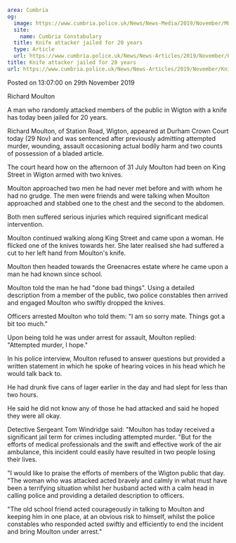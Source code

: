 ```yaml
area: Cumbria
og:
  image: https://www.cumbria.police.uk/News/News-Media/2019/November/MOULTON-RICHARD-JOHN-16-11-1969jpg.jpg
  site:
    name: Cumbria Constabulary
  title: Knife attacker jailed for 20 years
  type: Article
  url: https://www.cumbria.police.uk/News/News-Articles/2019/November/Knife-attacker-jailed-for-20-years.aspx
title: Knife attacker jailed for 20 years
url: https://www.cumbria.police.uk/News/News-Articles/2019/November/Knife-attacker-jailed-for-20-years.aspx
```

Posted on 13:07:00 on 29th November 2019

Richard Moulton

A man who randomly attacked members of the public in Wigton with a knife has today been jailed for 20 years.

Richard Moulton, of Station Road, Wigton, appeared at Durham Crown Court today (29 Nov) and was sentenced after previously admitting attempted murder, wounding, assault occasioning actual bodily harm and two counts of possession of a bladed article.

The court heard how on the afternoon of 31 July Moulton had been on King Street in Wigton armed with two knives.

Moulton approached two men he had never met before and with whom he had no grudge. The men were friends and were talking when Moulton approached and stabbed one to the chest and the second to the abdomen.

Both men suffered serious injuries which required significant medical intervention.

Moulton continued walking along King Street and came upon a woman.
He flicked one of the knives towards her. She later realised she had suffered a cut to her left hand from Moulton's knife.

Moulton then headed towards the Greenacres estate where he came upon a man he had known since school.

Moulton told the man he had "done bad things". Using a detailed description from a member of the public, two police constables then arrived and engaged Moulton who swiftly dropped the knives.

Officers arrested Moulton who told them: "I am so sorry mate. Things got a bit too much."

Upon being told he was under arrest for assault, Moulton replied: "Attempted murder, I hope."

In his police interview, Moulton refused to answer questions but provided a written statement in which he spoke of hearing voices in his head which he would talk back to.

He had drunk five cans of lager earlier in the day and had slept for less than two hours.

He said he did not know any of those he had attacked and said he hoped they were all okay.

Detective Sergeant Tom Windridge said: "Moulton has today received a significant jail term for crimes including attempted murder.
"But for the efforts of medical professionals and the swift and effective work of the air ambulance, this incident could easily have resulted in two people losing their lives.

"I would like to praise the efforts of members of the Wigton public that day.
"The woman who was attacked acted bravely and calmly in what must have been a terrifying situation whilst her husband acted with a calm head in calling police and providing a detailed description to officers.

"The old school friend acted courageously in talking to Moulton and keeping him in one place, at an obvious risk to himself, whilst the police constables who responded acted swiftly and efficiently to end the incident and bring Moulton under arrest."
